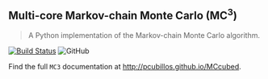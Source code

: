 ## Multi-core Markov-chain Monte Carlo (MC<sup>3</sup>)
> A Python implementation of the Markov-chain Monte Carlo algorithm.

[![Build Status](https://travis-ci.com/pcubillos/MCcubed.svg?branch=master)](https://travis-ci.com/pcubillos/MCcubed)
![GitHub](https://img.shields.io/github/license/pcubillos/MCcubed.svg?color=blue)

Find the full ``MC3`` documentation at <http://pcubillos.github.io/MCcubed>.

